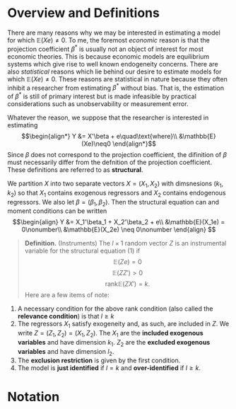 # Overview and Definitions
There are many reasons why we may be interested in estimating a model for which $\mathbb{E}(Xe)\neq0$. To me, the foremost *economic* reason is that the projection coefficient $\beta^*$ is usually not an object of interest for most economic theories. This is because economic models are equilibrium systems which give rise to well known endogeneity concerns. There are also *statistical* reasons which lie behind our desire to estimate models for which $\mathbb{E}(Xe)\neq0.$ These reasons are statistical in nature because they often inhibit a researcher from estimating $\beta^*$ without bias. That is, the estimation of $\beta^*$ is still of primary interest but is made infeasible by practical considerations such as unobservability or measurement error.

Whatever the reason, we suppose that the researcher is interested in estimating
$$\begin{align*}
Y &= X'\beta + e\quad\text{where}\\
&\mathbb{E}(Xe)\neq0
\end{align*}$$
Since $\beta$ does not correspond to the projection coefficient, the difinition of $\beta$ must necessarily differ from the defnition of the projection coefficient. These definitions are referred to as **structural**.

We partition $X$ into two separate vectors $X = (X_1, X_2)$ with dimsnesions $(k_1,k_2)$ so that $X_1$ contains exogenous regressors and $X_2$ contains endogenous regressors. We also let $\beta = (\beta_1,\beta_2).$ Then the structural equation can and moment conditions can be written
$$\begin{align}
Y &= X_1'\beta_1 + X_2'\beta_2 + e\\
&\mathbb{E}(X_1e) = 0\nonumber\\
&\mathbb{E}(X_2e) \neq 0\nonumber
\end{align}
$$
> **Definition.** (Instruments) The $l\times1$ random vector $Z$ is an instrumental variable for the structural equation (1) if
> $$\mathbb{E}(Ze) = 0$$
> $$\mathbb{E}(ZZ') > 0$$
> $$\text{rank}\mathbb{E}(ZX') = k.$$
Here are a few items of note:
1. A necessary condition for the above rank condition (also called the **relevance condition**) is that $l\geq k$
2. The regressors $X_1$ satisfy exogeneity and, as such, are included in $Z$. We write $Z = (Z_1, Z_2) = (X_1,Z_2)$. The $X_1$ are the **included exogenous variables** and have dimension $k_1$. $Z_2$ are the **excluded exogenous variables** and have dimension $l_2$.
3. The **exclusion restriction** is given by the first condition.
4. The model is **just identified** if $l=k$ and **over-identified** if $l\geq k$.
# Notation
